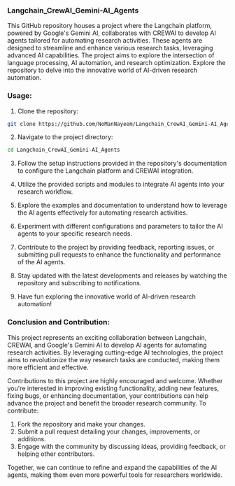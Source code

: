 ### Langchain_CrewAI_Gemini-AI_Agents

This GitHub repository houses a project where the Langchain platform, powered by Google's Gemini AI, collaborates with CREWAI to develop AI agents tailored for automating research activities. These agents are designed to streamline and enhance various research tasks, leveraging advanced AI capabilities. The project aims to explore the intersection of language processing, AI automation, and research optimization. Explore the repository to delve into the innovative world of AI-driven research automation.


### Usage:

1. Clone the repository:
```bash
git clone https://github.com/NoManNayeem/Langchain_CrewAI_Gemini-AI_Agents.git
```

2. Navigate to the project directory:
```bash
cd Langchain_CrewAI_Gemini-AI_Agents
```


3. Follow the setup instructions provided in the repository's documentation to configure the Langchain platform and CREWAI integration.

4. Utilize the provided scripts and modules to integrate AI agents into your research workflow.

5. Explore the examples and documentation to understand how to leverage the AI agents effectively for automating research activities.

6. Experiment with different configurations and parameters to tailor the AI agents to your specific research needs.

7. Contribute to the project by providing feedback, reporting issues, or submitting pull requests to enhance the functionality and performance of the AI agents.

8. Stay updated with the latest developments and releases by watching the repository and subscribing to notifications.

9. Have fun exploring the innovative world of AI-driven research automation!

### Conclusion and Contribution:

This project represents an exciting collaboration between Langchain, CREWAI, and Google's Gemini AI to develop AI agents for automating research activities. By leveraging cutting-edge AI technologies, the project aims to revolutionize the way research tasks are conducted, making them more efficient and effective.

Contributions to this project are highly encouraged and welcome. Whether you're interested in improving existing functionality, adding new features, fixing bugs, or enhancing documentation, your contributions can help advance the project and benefit the broader research community. To contribute:

1. Fork the repository and make your changes.
2. Submit a pull request detailing your changes, improvements, or additions.
3. Engage with the community by discussing ideas, providing feedback, or helping other contributors.

Together, we can continue to refine and expand the capabilities of the AI agents, making them even more powerful tools for researchers worldwide.
